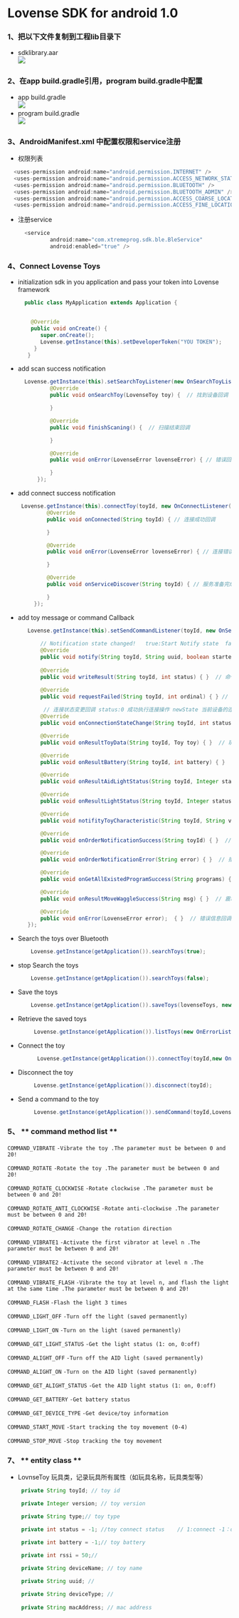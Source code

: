 # Lovense SDK for android 1.0
### 1、把以下文件复制到工程lib目录下
 * sdklibrary.aar <br>  ![](https://github.com/zyelement/sdk/blob/master/imgs/image1.png)
 
### 2、在app build.gradle引用，program build.gradle中配置
 * app  build.gradle<br>  ![](https://github.com/zyelement/sdk/blob/master/imgs/image2.png)
 * program build.gradle <br>  ![](https://github.com/zyelement/sdk/blob/master/imgs/image3.png)
 
### 3、AndroidManifest.xml 中配置权限和service注册
  * 权限列表<br> 
  ```java
    <uses-permission android:name="android.permission.INTERNET" />
    <uses-permission android:name="android.permission.ACCESS_NETWORK_STATE"/>
    <uses-permission android:name="android.permission.BLUETOOTH" />
    <uses-permission android:name="android.permission.BLUETOOTH_ADMIN" />
    <uses-permission android:name="android.permission.ACCESS_COARSE_LOCATION" />
    <uses-permission android:name="android.permission.ACCESS_FINE_LOCATION" />
```
* 注册service<br> 
  ```java
    <service
            android:name="com.xtremeprog.sdk.ble.BleService"
            android:enabled="true" />
    ```
    
### 4、Connect Lovense Toys
 * initialization sdk in you application and pass your token into Lovense framework
   ```java
     public class MyApplication extends Application {


       @Override
       public void onCreate() {
          super.onCreate();
          Lovense.getInstance(this).setDeveloperToken("YOU TOKEN");
        }
      }
    ```
* add scan success notification
  ```java
    Lovense.getInstance(this).setSearchToyListener(new OnSearchToyListener() {
            @Override
            public void onSearchToy(LovenseToy toy) {  // 找到设备回调

            }

            @Override
            public void finishScaning() {  // 扫描结束回调

            }

            @Override
            public void onError(LovenseError lovenseError) { // 错误回调

            }
        });
     ```
 * add connect success notification
   ```java
    Lovense.getInstance(this).connectToy(toyId, new OnConnectListener() {
            @Override
            public void onConnected(String toyId) { // 连接成功回调

            }

            @Override
            public void onError(LovenseError lovenseError) { // 连接错误回调

            }

            @Override
            public void onServiceDiscover(String toyId) { // 服务准备完成回调

            }
        });
      ```
 
* add toy message or command Callback
     ```java
        Lovense.getInstance(this).setSendCommandListener(toyId, new OnSendCommandListener() {
       
            // Notification state changed!   true:Start Notify state  false:Stop Notify state
            @Override
            public void notify(String toyId, String uuid, boolean started) { } 
            
            @Override
            public void writeResult(String toyId, int status) { }  // 命令发送完成回调

            @Override
            public void requestFailed(String toyId, int ordinal) { } // 命令发送请求失败
            
             // 连接状态变更回调 status:0 成功执行连接操作 newState 当前设备的连接状态，0 设备已断开 1:设备正在连接 2：设备已连接 3：设备正在断开
            @Override
            public void onConnectionStateChange(String toyId, int status, int newState) { }

            @Override
            public void onResultToyData(String toyId, Toy toy) { }  // 玩具参数回调

            @Override
            public void onResultBattery(String toyId, int battery) { }  //电量回调

            @Override
            public void onResultAidLightStatus(String toyId, Integer status) { }  // 辅助灯状态回调

            @Override
            public void onResultLightStatus(String toyId, Integer status) { } // 指示灯状态回调

            @Override
            public void notifityToyCharacteristic(String toyId, String value) { }  // 其他信息回调

            @Override
            public void onOrderNotificationSuccess(String toyId) { }  // 指令发送成功回调

            @Override
            public void onOrderNotificationError(String error) { }  // 指令错误（无法识别）回调

            @Override
            public void onGetAllExistedProgramSuccess(String programs) { }  // 获取指令列表成功回调

            @Override
            public void onResultMoveWaggleSuccess(String msg) { }  // 震动信息回调

            @Override
            public void onError(LovenseError error);  { }  // 错误信息回调
        });

   ```
 * Search the toys over Bluetooth
    ```java
        Lovense.getInstance(getApplication()).searchToys(true);
    ```
 * stop Search the toys 
    ```java
        Lovense.getInstance(getApplication()).searchToys(false);
    ```
 * Save the toys
    ```java
        Lovense.getInstance(getApplication()).saveToys(lovenseToys, new OnErrorListener());
    ```
 * Retrieve the saved toys
   ```java
        Lovense.getInstance(getApplication()).listToys(new OnErrorListener());
    ```
 * Connect the toy
   ```java
         Lovense.getInstance(getApplication()).connectToy(toyId,new OnConnectListener());
    ```
 * Disconnect the toy
    ```java
         Lovense.getInstance(getApplication()).disconnect(toyId);
    ```
 *  Send a command to the toy
    ```java
         Lovense.getInstance(getApplication()).sendCommand(toyId,LovenseToy.COMMAND_VIBRATE,vibrateLevel);
    ```
    
 ### 5、 ** command method list **
  `COMMAND_VIBRATE`
  `-Vibrate the toy .The parameter must be between 0 and 20!`

  `COMMAND_ROTATE`
  `-Rotate the toy .The parameter must be between 0 and 20!`

  `COMMAND_ROTATE_CLOCKWISE`
  `-Rotate clockwise .The parameter must be between 0 and 20!`

  `COMMAND_ROTATE_ANTI_CLOCKWISE`
  `-Rotate anti-clockwise .The parameter must be between 0 and 20!`

  `COMMAND_ROTATE_CHANGE`
  `-Change the rotation direction`

  `COMMAND_VIBRATE1`
  `-Activate the first vibrator at level n .The parameter must be between 0 and 20!`

  `COMMAND_VIBRATE2`
  `-Activate the second vibrator at level n .The parameter must be between 0 and 20!`

  `COMMAND_VIBRATE_FLASH`
  `-Vibrate the toy at level n, and flash the light at the same time .The parameter must be between 0 and 20!`

  `COMMAND_FLASH`
  `-Flash the light 3 times`

  `COMMAND_LIGHT_OFF`
  `-Turn off the light (saved permanently)`

  `COMMAND_LIGHT_ON`
  `-Turn on the light (saved permanently)`

  `COMMAND_GET_LIGHT_STATUS`
  `-Get the light status (1: on, 0:off)`

  `COMMAND_ALIGHT_OFF`
  `-Turn off the AID light (saved permanently)`

  `COMMAND_ALIGHT_ON`
  `-Turn on the AID light (saved permanently)`

  `COMMAND_GET_ALIGHT_STATUS`
  `-Get the AID light status (1: on, 0:off)`

  `COMMAND_GET_BATTERY`
  `-Get battery status`

  `COMMAND_GET_DEVICE_TYPE`
  `-Get device/toy information`

  `COMMAND_START_MOVE`
  `-Start tracking the toy movement (0-4)`

  `COMMAND_STOP_MOVE`
  `-Stop tracking the toy movement`
  
 ### 7、 ** entity class **
   * LovnseToy 玩具类，记录玩具所有属性（如玩具名称，玩具类型等）
     ```java
      private String toyId; // toy id

      private Integer version; // toy version

      private String type;// toy type

      private int status = -1; //toy connect status    // 1:connect -1：disconnect
   
      private int battery = -1;// toy battery

      private int rssi = 50;//

      private String deviceName; // toy name

      private String uuid; //

      private String deviceType; // 
      
      private String macAddress; // mac address
     ```
      
